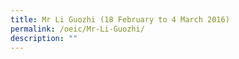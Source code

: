 ```yaml
---
title: Mr Li Guozhi (18 February to 4 March 2016)
permalink: /oeic/Mr-Li-Guozhi/
description: ""
---
```

